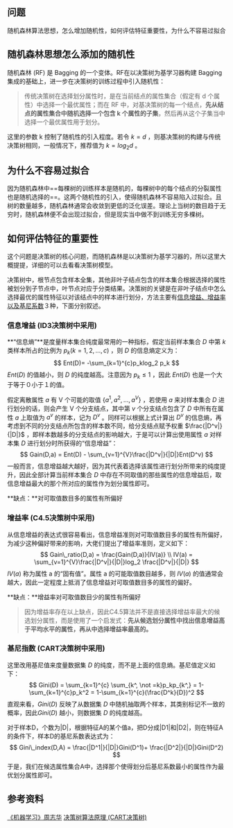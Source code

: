 ## 问题

随机森林算法思想，怎么增加随机性，如何评估特征重要性，为什么不容易过拟合

## 随机森林思想怎么添加的随机性

随机森林 (RF) 是 Bagging 的一个变体。RF在以决策树为基学习器构建 Bagging 集成的基础上，进一步在决策树的训练过程中引入随机性：

> 传统决策树在选择划分属性时，是在当前结点的属性集合（假定有 d 个属性）中选择一个最优属性；而在 RF 中，对基决策树的每一个结点，**先从结点的属性集合中随机选择一个包含 k 个属性的子集**，然后再从这个子集当中选择一个最优属性用于划分。

这里的参数 k 控制了随机性的引入程度。若令 $k=d$ ，则基决策树的构建与传统决策树相同，一般情况下，推荐值为 $k=log_2 d$ 。

## 为什么不容易过拟合

因为随机森林中==每棵树的训练样本是随机的，每棵树中的每个结点的分裂属性也是随机选择的==。这两个随机性的引入，使得随机森林不容易陷入过拟合。且树的数量越多，随机森林通常会收敛到更低的泛化误差。理论上当树的数目趋于无穷时，随机森林便不会出现过拟合，但是现实当中做不到训练无穷多棵树。

## 如何评估特征的重要性

这个问题是决策树的核心问题，而随机森林是以决策树为基学习器的，所以这里大概提提，详细的可以去看看决策树模型。

决策树中，根节点包含样本全集，其他非叶子结点包含的样本集合根据选择的属性被划分到子节点中，叶节点对应于分类结果。决策树的关键是在非叶子结点中怎么选择最优的属性特征以对该结点中的样本进行划分，方法主要有<u>信息增益、增益率以及基尼系数</u>３种，下面分别叙述。

### 信息增益  (ID3决策树中采用)

**“信息熵”**是度量样本集合纯度最常用的一种指标，假定当前样本集合 $D$ 中第  $k$ 类样本所占的比例为 $p_k(k = 1, 2, ..., c)$ ，则 $D$ 的信息熵定义为：   
$$
Ent(D)= -\sum_{k=1}^{c}p_klog_2 p_k
$$
 $Ent(D)$ 的值越小，则 $D$ 的纯度越高。注意因为 $p_k \le 1$ ，因此 $Ent(D)$ 也是一个大于等于０小于１的值。

假定离散属性 $a$ 有 V 个可能的取值 $\{a^1,a^2,...,a^V\}$ ，若使用 $a$ 来对样本集合 $D$ 进行划分的话，则会产生 V 个分支结点，其中第  $v$  个分支结点包含了 $D$ 中所有在属性 $a$ 上取值为 $a^v$ 的样本，记为 $D^v$ 。同样可以根据上式计算出 $D^v$ 的信息熵，再考虑到不同的分支结点所包含的样本数不同，给分支结点赋予权重 $\frac{|D^v|}{|D|}$ ，即样本数越多的分支结点的影响越大，于是可以计算出使用属性 $a$ 对样本集 $D$ 进行划分时所获得的“信息增益”：
$$
Gain(D,a) = Ent(D) - \sum_{v=1}^{V}\frac{|D^v|}{|D|}Ent(D^v)
$$
一般而言，信息增益越大越好，因为其代表着选择该属性进行划分所带来的纯度提升，因此全部计算当前样本集合 $D$ 中存在不同取值的那些属性的信息增益后，取信息增益最大的那个所对应的属性作为划分属性即可。

**缺点：**对可取值数目多的属性有所偏好

### 增益率  (C4.5决策树中采用)

从信息增益的表达式很容易看出，信息增益准则对可取值数目多的属性有所偏好，为减少这种偏好带来的影响，大佬们提出了增益率准则，定义如下：
$$
Gain\_ratio(D,a) = \frac{Gain(D,a)}{IV(a)} \\
IV(a) = \sum_{v=1}^{V}\frac{|D^v|}{|D|}log_2 \frac{|D^v|}{|D|}
$$
$IV(a)$ 称为属性 a 的“固有值”。属性 a 的可能取值数目越多，则 $IV(a)$ 的值通常会越大，因此一定程度上抵消了信息增益对可取值数目多的属性的偏好。

**缺点：**增益率对可取值数目少的属性有所偏好

> 因为增益率存在以上缺点，因此C4.5算法并不是直接选择增益率最大的候选划分属性，而是使用了一个启发式：**先从候选划分属性中找出信息增益高于平均水平的属性，再从中选择增益率最高的。**

### 基尼指数  (CART决策树中采用)

这里改用基尼值来度量数据集 $D$ 的纯度，而不是上面的信息熵。基尼值定义如下：
$$
Gini(D) = \sum_{k=1}^{c} \sum_{k^, \not =k}p_kp_{k^,} = 1- \sum_{k=1}^{c}p_k^2 = 1-\sum_{k=1}^{c}(\frac{D^k}{D})^2
$$
直观来看，$Gini(D)$ 反映了从数据集 $D$ 中随机抽取两个样本，其类别标记不一致的概率，因此$Gini(D)$ 越小，则数据集 $D$ 的纯度越高。

对于样本D，个数为|D|，根据特征A的某个值a，把D分成|D1|和|D2|，则在特征A的条件下，样本D的基尼系数表达式为：
$$
Gini\_index(D,A) = \frac{|D^1|}{|D|}Gini(D^1)+ \frac{|D^2|}{|D|}Gini(D^2)
$$
于是，我们在候选属性集合A中，选择那个使得划分后基尼系数最小的属性作为最优划分属性即可。

## 参考资料

<u>《机器学习》周志华</u>
[决策树算法原理 (CART决策树)](https://www.cnblogs.com/keye/p/10564914.html)

